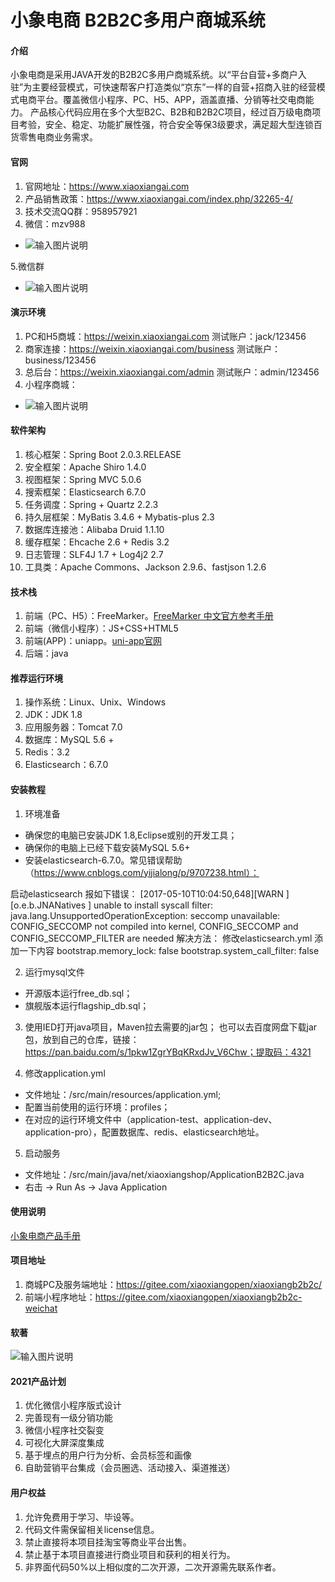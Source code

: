 #  小象电商 B2B2C多用户商城系统

#### 介绍
小象电商是采用JAVA开发的B2B2C多用户商城系统。以“平台自营+多商户入驻”为主要经营模式，可快速帮客户打造类似“京东”一样的自营+招商入驻的经营模式电商平台。覆盖微信小程序、PC、H5、APP，涵盖直播、分销等社交电商能力。
产品核心代码应用在多个大型B2C、B2B和B2B2C项目，经过百万级电商项目考验，安全、稳定、功能扩展性强，符合安全等保3级要求，满足超大型连锁百货零售电商业务需求。


#### 官网

1. 官网地址：https://www.xiaoxiangai.com
2. 产品销售政策：https://www.xiaoxiangai.com/index.php/32265-4/
3. 技术交流QQ群：958957921
4. 微信：mzv988
- ![输入图片说明](https://images.gitee.com/uploads/images/2021/0201/105231_685d973a_5325125.png "xiaoxiangopen.png")

5.微信群

- ![输入图片说明](https://images.gitee.com/uploads/images/2021/0311/181027_c8384406_8629837.png "1.png")


#### 演示环境
1. PC和H5商城：https://weixin.xiaoxiangai.com 测试账户：jack/123456
2. 商家连接：https://weixin.xiaoxiangai.com/business  测试账户：business/123456
3. 总后台：https://weixin.xiaoxiangai.com/admin 测试账户：admin/123456
4. 小程序商城：
- ![输入图片说明](https://images.gitee.com/uploads/images/2021/0225/175527_375a7b51_5325125.jpeg "xiaoxiangweicha.png")



#### 软件架构
1. 核心框架：Spring Boot 2.0.3.RELEASE
2. 安全框架：Apache Shiro 1.4.0
3. 视图框架：Spring MVC 5.0.6
4. 搜索框架：Elasticsearch 6.7.0
5. 任务调度：Spring + Quartz 2.2.3
6. 持久层框架：MyBatis 3.4.6 + Mybatis-plus 2.3
7. 数据库连接池：Alibaba Druid 1.1.10
8. 缓存框架：Ehcache 2.6 + Redis 3.2
9. 日志管理：SLF4J 1.7 + Log4j2 2.7
10. 工具类：Apache Commons、Jackson 2.9.6、fastjson 1.2.6


#### 技术栈
1. 前端（PC、H5）：FreeMarker。[FreeMarker 中文官方参考手册](http://freemarker.foofun.cn/toc.html)
2. 前端（微信小程序）：JS+CSS+HTML5
3. 前端(APP)：uniapp。[uni-app官网](https://uniapp.dcloud.io/)
4. 后端：java 


#### 推荐运行环境
1. 操作系统：Linux、Unix、Windows
2. JDK：JDK 1.8
3. 应用服务器：Tomcat 7.0
4. 数据库：MySQL 5.6 +
5. Redis：3.2
6. Elasticsearch：6.7.0


#### 安装教程

1. 环境准备


- 确保您的电脑已安装JDK 1.8,Eclipse或别的开发工具；
- 确保你的电脑上已经下载安装MySQL 5.6+
- 安装elasticsearch-6.7.0。常见错误帮助（https://www.cnblogs.com/yijialong/p/9707238.html）：

启动elasticsearch 报如下错误：
[2017-05-10T10:04:50,648][WARN ][o.e.b.JNANatives         ] unable to install syscall filter: 
java.lang.UnsupportedOperationException: seccomp unavailable: CONFIG_SECCOMP not compiled into kernel, CONFIG_SECCOMP and CONFIG_SECCOMP_FILTER are needed
解决方法：
修改elasticsearch.yml 添加一下内容
bootstrap.memory_lock: false
bootstrap.system_call_filter: false

2. 运行mysql文件

- 开源版本运行free_db.sql； 
- 旗舰版本运行flagship_db.sql；


3. 使用IED打开java项目，Maven拉去需要的jar包；
    也可以去百度网盘下载jar包，放到自己的仓库，链接：https://pan.baidu.com/s/1pkw1ZgrYBqKRxdJv_V6Chw；提取码：4321 

4. 修改application.yml

- 文件地址：/src/main/resources/application.yml;
- 配置当前使用的运行环境：profiles；
- 在对应的运行环境文件中（application-test、application-dev、application-pro），配置数据库、redis、elasticsearch地址。


5. 启动服务

- 文件地址：/src/main/java/net/xiaoxiangshop/ApplicationB2B2C.java
- 右击 -> Run As -> Java Application


#### 使用说明
[小象电商产品手册](https://www.yuque.com/xiaoxiangai/b2b2c/)


#### 项目地址

1. 商城PC及服务端地址：https://gitee.com/xiaoxiangopen/xiaoxiangb2b2c/
2. 前端小程序地址：https://gitee.com/xiaoxiangopen/xiaoxiangb2b2c-weichat

#### 软著
![输入图片说明](https://images.gitee.com/uploads/images/2021/0201/103942_26048a33_5325125.png "b2b2c软著.png")


#### 2021产品计划
1. 优化微信小程序版式设计
2. 完善现有一级分销功能
3. 微信小程序社交裂变
4. 可视化大屏深度集成
5. 基于埋点的用户行为分析、会员标签和画像
6. 自助营销平台集成（会员圈选、活动接入、渠道推送）

#### 用户权益

1. 允许免费用于学习、毕设等。
2. 代码文件需保留相关license信息。
3. 禁止直接将本项目挂淘宝等商业平台出售。
4. 禁止基于本项目直接进行商业项目和获利的相关行为。
5. 非界面代码50%以上相似度的二次开源，二次开源需先联系作者。
